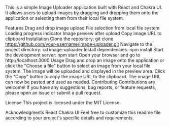 This is a simple Image Uploader application built with React and Chakra UI. It allows users to upload images by dragging and dropping them onto the application or selecting them from their local file system.

Features
Drag and drop image upload
File selection from local file system
Loading progress indicator
Image preview after upload
Copy image URL to clipboard
Installation
Clone the repository: git clone https://github.com/your-username/image-uploader.git
Navigate to the project directory: cd image-uploader
Install dependencies: npm install
Start the development server: npm start
Open your browser and go to http://localhost:3000
Usage
Drag and drop an image onto the application or click the "Choose a file" button to select an image from your local file system.
The image will be uploaded and displayed in the preview area.
Click the "Copy" button to copy the image URL to the clipboard.
The image URL can now be pasted and used as needed.
Contributing
Contributions are welcome! If you have any suggestions, bug reports, or feature requests, please open an issue or submit a pull request.

License
This project is licensed under the MIT License.

Acknowledgments
React
Chakra UI
Feel free to customize this readme file according to your project's specific details and requirements.





